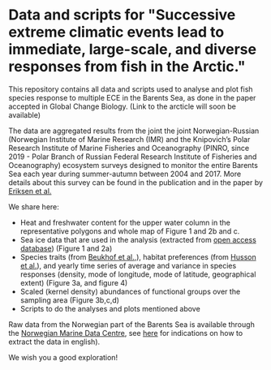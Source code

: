 # Data and scripts for "Successive extreme climatic events lead to immediate, large-scale, and diverse responses from fish in the Arctic."
This repository contains all data and scripts used to analyse and plot fish species response to multiple ECE in the Barents Sea, 
as done in the paper accepted in Global Change Biology. (Link to the arcticle will soon be available)

The data are aggregated results from the joint the joint Norwegian-Russian (Norwegian Institute of Marine Research (IMR) 
and the Knipovich’s Polar Research Institute of Marine Fisheries and Oceanography (PINRO, since 2019 - 
Polar Branch of Russian Federal Research Institute of Fisheries and Oceanography) ecosystem surveys designed to monitor the entire Barents Sea 
each year during summer-autumn between 2004 and 2017. More details about this survey can be found in the publication and in the paper by 
[Eriksen et al.](https://www.sciencedirect.com/science/article/pii/S0079661117300642)

We share here:
- Heat and freshwater content for the upper water column in the representative polygons  and whole map of Figure 1 and 2b and c.
- Sea ice data that are used in the analysis (extracted from 
[open access database](https://nsidc.org/data/search/#keywords=sea+ice/sortKeys=score,,desc/facetFilters=%257B%257D/pageNumber=1/itemsPerPage=25)) (Figure 1 and 2a)
- Species traits (from [Beukhof et al.,](https://doi.pangaea.de/10.1594/PANGAEA.900866)), 
habitat preferences (from [Husson et al.](https://onlinelibrary.wiley.com/doi/epdf/10.1111/fog.12493)), 
and yearly time series of average and variance in species responses 
(density, mode of longitude, mode of latitude, geographical extent) (Figure 3a, and figure 4)
- Scaled (kernel density) abundances of functional groups over the sampling area (Figure 3b,c,d)
- Scripts to do the analyses and plots mentioned above

Raw data from the Norwegian part of the Barents Sea is available through the [Norwegian Marine Data Centre](https://www.nmdc.no/nmdc/datasets), 
see [here](https://www.hi.no/en/hi/nettrapporter/rapport-fra-havforskningen-en-2021-15) 
for indications on how to extract the data in english).

We wish you a good exploration!
